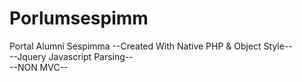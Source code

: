 # Porlumsespimm
Portal Alumni Sespimma
--Created With Native PHP & Object Style--
<br>
--Jquery Javascript Parsing--
<br>
--NON MVC--
